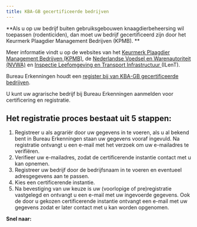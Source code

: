 ```yaml
---
title: KBA-GB gecertificeerde bedrijven
---
```

**Als u op uw bedrijf buiten gebruiksgebouwen knaagdierbeheersing wil toepassen (rodenticiden), dan moet uw bedrijf gecertificeerd zijn door het Keurmerk Plaagdier Management Bedrijven (KPMB).
**

Meer informatie vindt u op de websites van het [Keurmerk
 Plaagdier Management Bedrijven (KPMB)](https://kpmb.nl/register/certificerende-instanties), de [Nederlandse Voedsel en Warenautoriteit
 (NVWA)](https://www.nvwa.nl/) en [Inspectie Leefomgeving en
 Transport Infrastructuur ](https://www.ilent.nl/)(ILenT). 

Bureau Erkenningen houdt een [register bij van KBA-GB gecertificeerde bedrijven](/wat-wij-doen/KBA-GB-gecertificeerde-bedrijven/KBA-GB-Bedrijvenregister).

U kunt uw agrarische bedrijf bij Bureau Erkenningen aanmelden voor certificering en registratie.

## Het registratie proces bestaat uit 5 stappen:

1. Registreer u als agrariër door uw gegevens in te voeren, als u al bekend bent in Bureau Erkenningen staan uw gegevens vooraf ingevuld. Na registratie ontvangt u een e-mail met het verzoek om uw e-mailadres te verifiëren.
2. Verifieer uw e-mailadres, zodat de certificerende instantie contact met u kan opnemen.
3. Registreer uw bedrijf door de bedrijfsnaam in te voeren en eventueel adresgegevens aan te passen.
4. Kies een certificerende instantie.
5. Na bevestiging van uw keuze is uw (voorlopige of pre)registratie vastgelegd en ontvangt u een e-mail met uw ingevoerde gegevens. Ook de door u gekozen certificerende instantie ontvangt een e-mail met uw gegevens zodat er later contact met u kan worden opgenomen.

**Snel naar:**

<link-container>
<link-button link='{"name": "KBA-GB Bedrijven-register","url": "/wat-wij-doen/KBA-GB-gecertificeerde-bedrijven/KBA-GB-Bedrijvenregister"}'></link-button>
</link-container>
